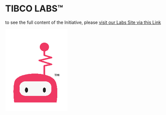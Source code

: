 # TIBCO LABS™
to see the full content of the Initiative, please [visit our Labs Site via this Link](https://tibcosoftware.github.io/TIBCO-LABS/)

![Logo](docs/docs/TIBCOLabs.png "Labs Logo")
